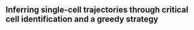 ## Inferring single-cell trajectories through critical cell identification and a greedy strategy



